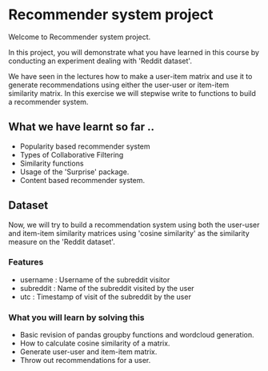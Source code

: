 # Recommender system project
Welcome to Recommender system project.

In this project, you will demonstrate what you have learned in this course by conducting an experiment dealing with 'Reddit dataset'.

We have seen in the lectures how to make a user-item matrix and use it to generate recommendations using either the user-user or item-item similarity matrix.
In this exercise we will stepwise write to functions to build a recommender system.

## What we have learnt so far ..
- Popularity based recommender system
- Types of Collaborative Filtering
- Similarity functions
- Usage of the 'Surprise' package.
- Content based recommender system.

## Dataset
Now, we will try to build a recommendation system using both the user-user and item-item similarity matrices using 'cosine similarity' as the similarity measure on the 'Reddit dataset'.

### Features
* username : Username of the subreddit visitor
* subreddit : Name of the subreddit visited by the user
* utc : Timestamp of visit of the subreddit by the user

### What you will learn by solving this

- Basic revision of pandas groupby functions and wordcloud generation.
- How to calculate cosine similarity of a matrix.
- Generate user-user and item-item matrix.
- Throw out recommendations for a user.
